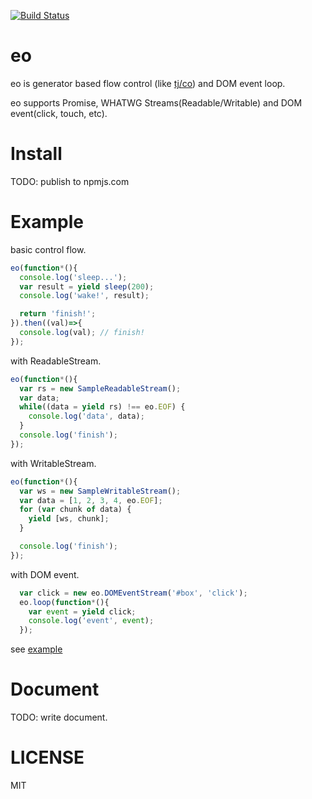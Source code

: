 [![Build Status](https://travis-ci.org/h13i32maru/eo.svg?branch=master)](https://travis-ci.org/h13i32maru/eo)

# eo
eo is generator based flow control (like [tj/co](https://github.com/tj/co)) and DOM event loop.

eo supports Promise, WHATWG Streams(Readable/Writable) and DOM event(click, touch, etc).

# Install
TODO: publish to npmjs.com

# Example

basic control flow.

```js
eo(function*(){
  console.log('sleep...');
  var result = yield sleep(200);
  console.log('wake!', result);

  return 'finish!';
}).then((val)=>{
  console.log(val); // finish!
});
```

with ReadableStream.

```js
eo(function*(){
  var rs = new SampleReadableStream();
  var data;
  while((data = yield rs) !== eo.EOF) {
    console.log('data', data);
  }
  console.log('finish');
});
```

with WritableStream.

```js
eo(function*(){
  var ws = new SampleWritableStream();
  var data = [1, 2, 3, 4, eo.EOF];
  for (var chunk of data) {
    yield [ws, chunk];
  }

  console.log('finish');
});
```

with DOM event.

```js
  var click = new eo.DOMEventStream('#box', 'click');
  eo.loop(function*(){
    var event = yield click;
    console.log('event', event);
  });
```

see [example](example)

# Document
TODO: write document.

# LICENSE
MIT
